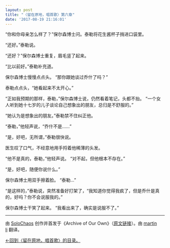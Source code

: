 ```yaml
---
layout: post
title: "〈留在原地，唱首歌〉第六章"
date: '2017-08-19 21:16:01'
---
```



“你和你母亲怎么样了？”保尔森博士问。泰勒将花生酱杯子捎进口袋里。

“还好。”泰勒说。

“还好？”保尔森博士重复，眉毛竖了起来。

“比以前好。”泰勒补充道。

保尔森博士慢慢点点头。 “那你跟她谈过乔什了吗？”

泰勒点点头，“她看起来不太开心。”

“正如我预期的那样，泰勒，”保尔森博士说，仍然看着笔记，头都不抬。 “一个女人听到她十七岁的儿子谈论自己想象出的朋友，总归是不舒服的。”

“她认为是想象出的朋友。”泰勒禁不住纠正他。

“泰勒，”他轻声说，“乔什不是……”

“是，好吧，无所谓，”泰勒很快说。

医生叹了口气，不经意地用手捋着他稀薄的头发。

“他不是真的，泰勒，”他轻声说。 “对不起，但他根本不存在。”

“是，好吧，随便你说什么。”

保尔森博士用双手擦着脸。 “泰勒…”

“是这样的，”泰勒说，突然准备好打架了，“我知道你觉得我疯了，但是乔什是真的，好吗？你不会说服我的。”

保尔森博士干笑了起来。 “我看出来了，确实是说服不了。”

- - - - - -

由 [SoloChaos](http://archiveofourown.org/users/SoloChaos/pseuds/SoloChaos) 创作并首发于《Archive of Our Own》（[原文链接](http://archiveofourown.org/works/1822504?view_adult=true)）。由 [martin li](https://twitter.com/mavorites) 翻译。

[←回到〈留在原地，唱首歌〉的目录。](http://www.talklate.org/dun4real/stay-in-place-sing-a-chorus-zhs)


